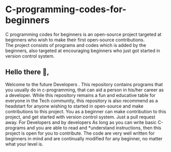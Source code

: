 # C-programming-codes-for-beginners
C programming codes for beginners is an open-source project targeted at beginners who wish to make their first open-source contributions.<br/> The project consists of programs and codes which is added by the beginners, also targeted at encouraging beginners who just got started in version control system.
## Hello there :wave:,
Welcome to the future Developers . This repository contains programs that you usually do in c-programming,
that can aid a person in his/her career as a developer. 
While this repository remains a fun and educative table for everyone in the Tech community, this repository is
also recommend as a headstart for anyone wishing to started in open-source and make contributions to this project.
You as a beginner can make contribution to this project, and get started with version control system. Just a pull request away. 
For Developers and by developers
As long as you can write basic C-programs and you are able to read and *understand instructions, then
this project is open for you to contribute. The code are very well written for beginners in mind and are
continually modified for any beginner, no matter what your level is.



